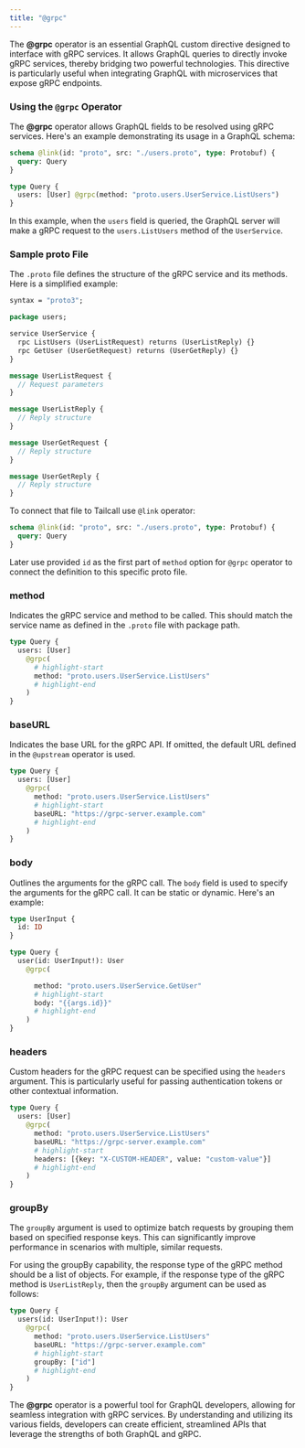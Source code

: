 ```yaml
---
title: "@grpc"
---
```


The **@grpc** operator is an essential GraphQL custom directive designed to interface with gRPC services. It allows GraphQL queries to directly invoke gRPC services, thereby bridging two powerful technologies. This directive is particularly useful when integrating GraphQL with microservices that expose gRPC endpoints.

### Using the `@grpc` Operator

The **@grpc** operator allows GraphQL fields to be resolved using gRPC services. Here's an example demonstrating its usage in a GraphQL schema:

```graphql showLineNumbers
schema @link(id: "proto", src: "./users.proto", type: Protobuf) {
  query: Query
}

type Query {
  users: [User] @grpc(method: "proto.users.UserService.ListUsers")
}
```

In this example, when the `users` field is queried, the GraphQL server will make a gRPC request to the `users.ListUsers` method of the `UserService`.

### Sample proto File

The `.proto` file defines the structure of the gRPC service and its methods. Here is a simplified example:

```proto showLineNumbers
syntax = "proto3";

package users;

service UserService {
  rpc ListUsers (UserListRequest) returns (UserListReply) {}
  rpc GetUser (UserGetRequest) returns (UserGetReply) {}
}

message UserListRequest {
  // Request parameters
}

message UserListReply {
  // Reply structure
}

message UserGetRequest {
  // Reply structure
}

message UserGetReply {
  // Reply structure
}
```

To connect that file to Tailcall use `@link` operator:

```graphql showLineNumbers
schema @link(id: "proto", src: "./users.proto", type: Protobuf) {
  query: Query
}
```

Later use provided `id` as the first part of `method` option for `@grpc` operator to connect the definition to this specific proto file.

### method

Indicates the gRPC service and method to be called. This should match the service name as defined in the `.proto` file with package path.

```graphql showLineNumbers
type Query {
  users: [User]
    @grpc(
      # highlight-start
      method: "proto.users.UserService.ListUsers"
      # highlight-end
    )
}
```

### baseURL

Indicates the base URL for the gRPC API. If omitted, the default URL defined in the `@upstream` operator is used.

```graphql showLineNumbers
type Query {
  users: [User]
    @grpc(
      method: "proto.users.UserService.ListUsers"
      # highlight-start
      baseURL: "https://grpc-server.example.com"
      # highlight-end
    )
}
```

### body

Outlines the arguments for the gRPC call. The `body` field is used to specify the arguments for the gRPC call. It can be static or dynamic. Here's an example:

```graphql showLineNumbers
type UserInput {
  id: ID
}

type Query {
  user(id: UserInput!): User
    @grpc(

      method: "proto.users.UserService.GetUser"
      # highlight-start
      body: "{{args.id}}"
      # highlight-end
    )
}
```

### headers

Custom headers for the gRPC request can be specified using the `headers` argument. This is particularly useful for passing authentication tokens or other contextual information.

```graphql showLineNumbers
type Query {
  users: [User]
    @grpc(
      method: "proto.users.UserService.ListUsers"
      baseURL: "https://grpc-server.example.com"
      # highlight-start
      headers: [{key: "X-CUSTOM-HEADER", value: "custom-value"}]
      # highlight-end
    )
}
```

### groupBy

The `groupBy` argument is used to optimize batch requests by grouping them based on specified response keys. This can significantly improve performance in scenarios with multiple, similar requests.

For using the groupBy capability, the response type of the gRPC method should be a list of objects. For example, if the response type of the gRPC method is `UserListReply`, then the `groupBy` argument can be used as follows:

```graphql showLineNumbers
type Query {
  users(id: UserInput!): User
    @grpc(
      method: "proto.users.UserService.ListUsers"
      baseURL: "https://grpc-server.example.com"
      # highlight-start
      groupBy: ["id"]
      # highlight-end
    )
}
```

The **@grpc** operator is a powerful tool for GraphQL developers, allowing for seamless integration with gRPC services. By understanding and utilizing its various fields, developers can create efficient, streamlined APIs that leverage the strengths of both GraphQL and gRPC.
